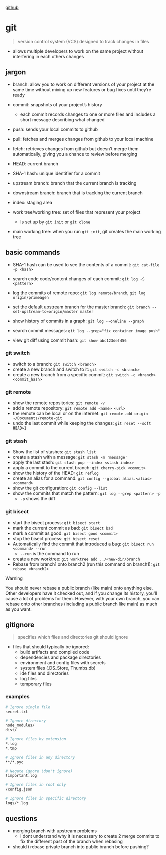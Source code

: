 [github](./github.md)

# git

> version control system (VCS) designed to track changes in files

- allows multiple developers to work on the same project without interfering in each others changes

## jargon

- branch: allow you to work on different versions of your project at the same time without mixing up new features or bug fixes until they’re ready
- commit: snapshots of your project’s history
  - each commit records changes to one or more files and includes a short message describing what changed
- push: sends your local commits to github
- pull: fetches and merges changes from github to your local machine
- fetch: retrieves changes from github but doesn’t merge them automatically, giving you a chance to review before merging

- HEAD: current branch
- SHA-1 hash: unique identifier for a commit
- upstream branch: branch that the current branch is tracking
- downstream branch: branch that is tracking the current branch
- index: staging area
- work tree/working tree: set of files that represent your project
  - Is set up by `git init` or `git clone`
- main working tree: when you run `git init`, git creates the main working tree

## basic commands

- SHA-1 hash can be used to see the contents of a commit: `git cat-file -p <hash>`
- search code code/content changes of each commit: `git log -S <pattern>`
- log the commits of remote repo: `git log remote/branch`, `git log origin/primeagen`
- set the default upstream branch for the master branch: `git branch --set-upstream-to=origin/master master`
- show history of commits in a graph: `git log --oneline --graph`

- search commit messages: `git log --grep="fix container image push"`
- view git diff using commit hash: `git show abc123def456`

### git switch

- switch to a branch: `git switch <branch>`
- create a new branch and switch to it: `git switch -c <branch>`
- create a new branch from a specific commit: `git switch -c <branch> <commit_hash>`

### git remote

- show the remote repositories: `git remote -v`
- add a remote repository: `git remote add <name> <url>`
- the remote can be local or on the internet: `git remote add origin ~/Documents/remote-git`
- undo the last commit while keeping the changes: `git reset --soft HEAD~1`

### git stash

- Show the list of stashes: `git stash list`
- create a stash with a message: `git stash -m 'message'`
- apply the last stash: `git stash pop --index <stash index>`
- apply a commit to the current branch: `git cherry-pick <commit>`
- show the history of the HEAD: `git reflog`
- create an alias for a command: `git config --global alias.<alias> <command>`
- show the git configuration: `git config --list`
- show the commits that match the pattern: `git log --grep <pattern> -p`
  - `-p` shows the diff

### git bisect

- start the bisect process: `git bisect start`
- mark the current commit as bad: `git bisect bad`
- mark a commit as good: `git bisect good <commit>`
- stop the bisect process: `git bisect reset`
- Automatically find the commit that introduced a bug: `git bisect run <command> --run`
  - `--run` is the command to run
- create a new worktree: `git worktree add ../<new-dir/branch`
- Rebase from branch1 onto branch2 (run this command on branch1): `git rebase <branch2>`

> [!WARNING]
> You should never rebase a public branch (like main) onto anything else. Other developers have it checked out, and if you change its history, you'll cause a lot of problems for them.
> However, with your own branch, you can rebase onto other branches (including a public branch like main) as much as you want.

## gitignore

> specifies which files and directories git should ignore

- files that should typically be ignored:
  - build artifacts and compiled code
  - dependencies and package directories
  - environment and config files with secrets
  - system files (.DS_Store, Thumbs.db)
  - ide files and directories
  - log files
  - temporary files

### examples

```bash
# Ignore single file
secret.txt

# Ignore directory
node_modules/
dist/

# Ignore files by extension
*.log
*.tmp

# Ignore files in any directory
**/*.pyc

# Negate ignore (don't ignore)
!important.log

# Ignore files in root only
/config.json

# Ignore files in specific directory
logs/*.log
```

## questions

- merging branch with upstream problems
  - i dont understand why it is necessary to create 2 merge commits to fix the different past of the branch when rebasing
- should i rebase private branch into public branch before pushing?
